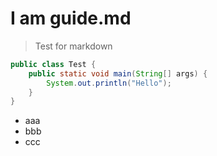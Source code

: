 <h1>I am guide.md</h1>

> Test for markdown

```java
public class Test {
    public static void main(String[] args) {
        System.out.println("Hello");
    }
}
```


- aaa
- bbb
- ccc